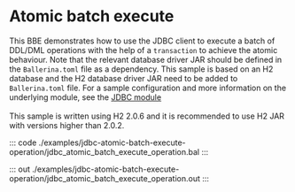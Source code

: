 # Atomic batch execute

This BBE demonstrates how to use the JDBC client to execute a batch of
DDL/DML operations with the help of a `transaction` to achieve the atomic behaviour.
Note that the relevant database driver JAR should be defined in the `Ballerina.toml`
file as a dependency. 
This sample is based on an H2 database and the H2 database driver JAR need to be added to `Ballerina.toml` file.
For a sample configuration and more information on the underlying module, see the [JDBC module](https://docs.central.ballerina.io/ballerinax/java.jdbc/latest/) <br><br>
This sample is written using H2 2.0.6 and it is recommended to use H2 JAR with versions higher than 2.0.2.

::: code ./examples/jdbc-atomic-batch-execute-operation/jdbc_atomic_batch_execute_operation.bal :::

::: out ./examples/jdbc-atomic-batch-execute-operation/jdbc_atomic_batch_execute_operation.out :::